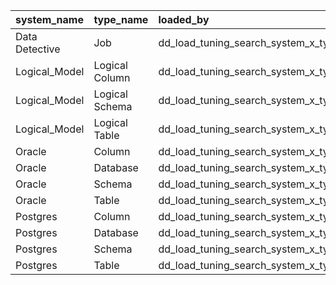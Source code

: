 | system_name    | type_name      | loaded_by                           |
|:---------------|:---------------|:------------------------------------|
| Data Detective | Job            | dd_load_tuning_search_system_x_type |
| Logical_Model  | Logical Column | dd_load_tuning_search_system_x_type |
| Logical_Model  | Logical Schema | dd_load_tuning_search_system_x_type |
| Logical_Model  | Logical Table  | dd_load_tuning_search_system_x_type |
| Oracle         | Column         | dd_load_tuning_search_system_x_type |
| Oracle         | Database       | dd_load_tuning_search_system_x_type |
| Oracle         | Schema         | dd_load_tuning_search_system_x_type |
| Oracle         | Table          | dd_load_tuning_search_system_x_type |
| Postgres       | Column         | dd_load_tuning_search_system_x_type |
| Postgres       | Database       | dd_load_tuning_search_system_x_type |
| Postgres       | Schema         | dd_load_tuning_search_system_x_type |
| Postgres       | Table          | dd_load_tuning_search_system_x_type |